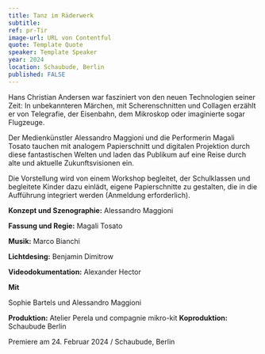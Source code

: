 ```yaml
---
title: Tanz im Räderwerk
subtitle: 
ref: pr-Tir
image-url: URL von Contentful
quote: Template Quote
speaker: Template Speaker
year: 2024
location: Schaubude, Berlin
published: FALSE
---
```


Hans Christian Andersen war fasziniert von den neuen Technologien seiner Zeit: In unbekannteren Märchen, mit Scherenschnitten und Collagen erzählt er von Telegrafie, der Eisenbahn, dem Mikroskop oder imaginierte sogar Flugzeuge. 

Der Medienkünstler Alessandro Maggioni und die Performerin Magali Tosato tauchen mit analogem Papierschnitt und digitalen Projektion durch diese fantastischen Welten und laden das Publikum auf eine Reise durch alte und aktuelle Zukunftsvisionen ein.

Die Vorstellung wird von einem Workshop begleitet, der Schulklassen und begleitete Kinder dazu einlädt, eigene Papierschnitte zu gestalten, die in die Aufführung integriert werden (Anmeldung erforderlich).


**Konzept und Szenographie:** Alessandro Maggioni 

**Fassung und Regie:** Magali Tosato

**Musik:** Marco Bianchi

**Lichtdesing:** Benjamin Dimitrow

**Videodokumentation:** Alexander Hector



**Mit**

Sophie Bartels und Alessandro Maggioni

**Produktion:** Atelier Perela und compagnie mikro-kit
**Koproduktion:** Schaubude Berlin


Premiere am 24. Februar 2024 / Schaubude, Berlin 
